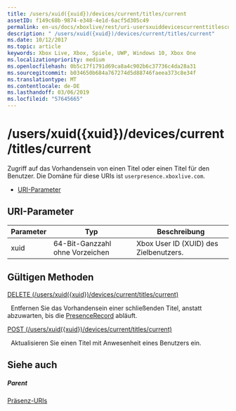 ```yaml
---
title: /users/xuid({xuid})/devices/current/titles/current
assetID: f149c68b-9874-e348-4e1d-6acf5d305c49
permalink: en-us/docs/xboxlive/rest/uri-usersxuiddevicescurrenttitlescurrent.html
description: " /users/xuid({xuid})/devices/current/titles/current"
ms.date: 10/12/2017
ms.topic: article
keywords: Xbox Live, Xbox, Spiele, UWP, Windows 10, Xbox One
ms.localizationpriority: medium
ms.openlocfilehash: 0b5c17f1791d69ca8a4c902b6c37736c4da28a31
ms.sourcegitcommit: b034650b684a767274d5d88746faeea373c8e34f
ms.translationtype: MT
ms.contentlocale: de-DE
ms.lasthandoff: 03/06/2019
ms.locfileid: "57645665"
---
```

# <a name="usersxuidxuiddevicescurrenttitlescurrent"></a>/users/xuid({xuid})/devices/current/titles/current
Zugriff auf das Vorhandensein von einen Titel oder einen Titel für den Benutzer. Die Domäne für diese URIs ist `userpresence.xboxlive.com`.
 
  * [URI-Parameter](#ID4EV)
 
<a id="ID4EV"></a>

 
## <a name="uri-parameters"></a>URI-Parameter
 
| Parameter| Typ| Beschreibung| 
| --- | --- | --- | 
| xuid| 64-Bit-Ganzzahl ohne Vorzeichen| Xbox User ID (XUID) des Zielbenutzers.| 
  
<a id="ID4EUB"></a>

 
## <a name="valid-methods"></a>Gültigen Methoden

[DELETE (/users/xuid({xuid})/devices/current/titles/current)](uri-usersxuiddevicescurrenttitlescurrentdelete.md)

&nbsp;&nbsp;Entfernen Sie das Vorhandensein einer schließenden Titel, anstatt abzuwarten, bis die [PresenceRecord](../../json/json-presencerecord.md) abläuft.

[POST (/users/xuid({xuid})/devices/current/titles/current)](uri-usersxuiddevicescurrenttitlescurrentpost.md)

&nbsp;&nbsp;Aktualisieren Sie einen Titel mit Anwesenheit eines Benutzers ein.
 
<a id="ID4EBC"></a>

 
## <a name="see-also"></a>Siehe auch
 
<a id="ID4EDC"></a>

 
##### <a name="parent"></a>Parent 

[Präsenz-URIs](atoc-reference-presence.md)

   